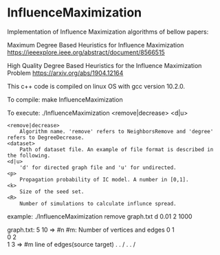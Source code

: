 # InfluenceMaximization
Implementation of Influence Maximization algorithms of bellow papers:

Maximum Degree Based Heuristics for Influence Maximization
https://ieeexplore.ieee.org/abstract/document/8566515

High Quality Degree Based Heuristics for the Influence Maximization Problem
https://arxiv.org/abs/1904.12164

This c++ code is compiled on linux OS with gcc version 10.2.0.

To compile:
	make InfluenceMaximization
	
To execute:
	./InfluenceMaximization <remove|decrease> <dataset> <d|u> <p> <k> <R>
	
	<remove|decrease>
		Algorithm name. 'remove' refers to NeighborsRemove and 'degree' refers to DegreeDecrease.
	<dataset>
		Path of dataset file. An example of file format is described in the following.	
	<d|u>
		'd' for directed graph file and 'u' for undirected.
	<p>
		Propagation probability of IC model. A number in [0,1].
	<k>
		Size of the seed set.
	<R>
		Number of simulations to calculate influnce spread.
		
example:
	./InfluenceMaximization remove graph.txt d 0.01 2 1000

graph.txt:
5 10  => #n #m: Number of vertices and edges
0 1  \
0 2   \
1 3    => #m line of edges(source target)
. .   /
. .  /

